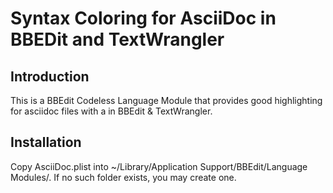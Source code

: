 # Syntax Coloring for AsciiDoc in BBEDit and TextWrangler

## Introduction

This is a BBEdit Codeless Language Module that provides good highlighting for asciidoc files with a  in BBEdit & TextWrangler.

## Installation

Copy AsciiDoc.plist into ~/Library/Application Support/BBEdit/Language Modules/. If no such folder exists, you may create one.